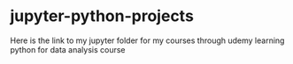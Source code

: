 # jupyter-python-projects
Here is the link to my jupyter folder for my courses through udemy learning python for data analysis course
